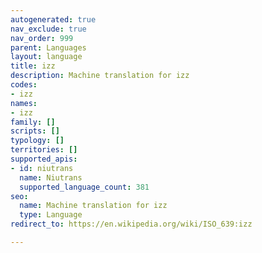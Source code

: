 ```yaml
---
autogenerated: true
nav_exclude: true
nav_order: 999
parent: Languages
layout: language
title: izz
description: Machine translation for izz
codes:
- izz
names:
- izz
family: []
scripts: []
typology: []
territories: []
supported_apis:
- id: niutrans
  name: Niutrans
  supported_language_count: 381
seo:
  name: Machine translation for izz
  type: Language
redirect_to: https://en.wikipedia.org/wiki/ISO_639:izz

---
```


